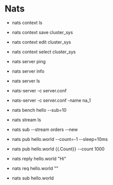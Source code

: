 # Nats

* nats context ls
* nats context save cluster_sys
* nats context edit cluster_sys
* nats context select cluster_sys

* nats server ping
* nats server info
* nats server ls

* nats-server -c server.conf
* nats-server -c server.conf -name na_1

* nats bench hello --sub=10

* nats stream ls
* nats sub --stream orders --new

* nats pub hello.world --count=-1 --sleep=10ms
* nats pub hello.world {{.Count}} --count 1000
* nats reply hello.world "Hi"
* nats req hello.world ""
* nats sub hello.world
